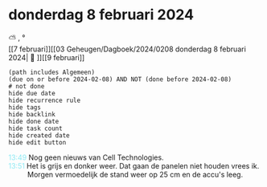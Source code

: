 # donderdag 8 februari 2024

⛅ , °<br>[[7 februari]][[03 Geheugen/Dagboek/2024/0208 donderdag 8 februari 2024| 📓 ]][[9 februari]]
```tasks
(path includes Algemeen)
(due on or before 2024-02-08) AND NOT (done before 2024-02-08)
# not done
hide due date
hide recurrence rule
hide tags
hide backlink
hide done date
hide task count
hide created date
hide edit button
```
<p style="padding-left: 2.7em; text-indent: -2.7em; margin: 0;"><font color=#8be9f3>13:49  </font>  Nog geen nieuws van Cell Technologies. </p>   
<p style="padding-left: 2.7em; text-indent: -2.7em; margin: 0;"><font color=#8be9f3>13:51  </font>  Het is grijs en donker weer. Dat gaan de panelen niet houden vrees ik. Morgen vermoedelijk de stand weer op 25 cm en de accu's leeg. </p>   
